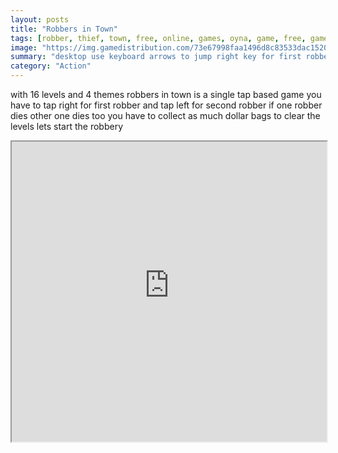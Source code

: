 ```yaml
---
layout: posts
title: "Robbers in Town"
tags: [robber, thief, town, free, online, games, oyna, game, free, games, play, play, games]
image: "https://img.gamedistribution.com/73e67998faa1496d8c83533dac1520e4.jpg"
summary: "desktop use keyboard arrows to jump right key for first robber left key for second robber mobile tap on right side for first robber tap on left side for second robber  free online games oyna game free games play play games"
category: "Action"
---
```


with 16 levels and 4 themes robbers in town is a single tap based game you have to tap right for first robber and tap left for second robber if one robber dies other one dies too you have to collect as much dollar bags to clear the levels lets start the robbery

<iframe width="100%" height="480px;" src="https://html5.gamedistribution.com/73e67998faa1496d8c83533dac1520e4/"></iframe>